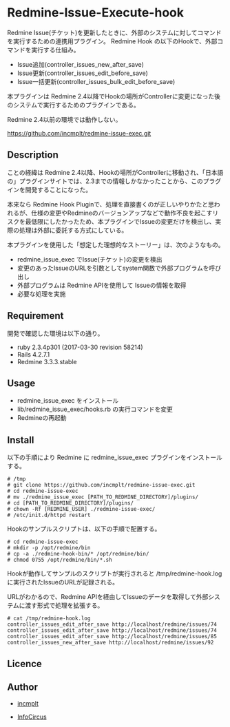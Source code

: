 Redmine-Issue-Execute-hook
====

Redmine Issue(チケット)を更新したときに、外部のシステムに対してコマンドを実行するための連携用プラグイン。
Redmine Hook の以下のHookで、外部コマンドを実行する仕組み。

* Issue追加(controller_issues_new_after_save)
* Issue更新(controller_issues_edit_before_save)
* Issue一括更新(controller_issues_bulk_edit_before_save)

本プラグインは Redmine 2.4以降でHookの場所がControllerに変更になった後のシステムで実行するためのプラグインである。

Redmine 2.4以前の環境では動作しない。

https://github.com/incmplt/redmine-issue-exec.git

## Description

ことの経緯は Redmine 2.4以降、Hookの場所がControllerに移動され、「日本語の」プラグインサイトでは、2.3までの情報しかなかったことから、このプラグインを開発することになった。

本来なら Redmine Hook Pluginで、処理を直接書くのが正しいやりかたと思われるが、仕様の変更やRedmineのバージョンアップなどで動作不良を起こすリスクを最低限にしたかったため、本プラグインでIssueの変更だけを検出し、実際の処理は外部に委託する方式にしている。

本プラグインを使用した「想定した理想的なストーリー」は、次のようなもの。

* redmine_issue_exec でIssue(チケット)の変更を検出
* 変更のあったIssueのURLを引数としてsystem関数で外部プログラムを呼び出し
* 外部プログラムは Redmine APIを使用して Issueの情報を取得
* 必要な処理を実施


## Requirement

開発で確認した環境は以下の通り。

* ruby 2.3.4p301 (2017-03-30 revision 58214)
* Rails 4.2.7.1
* Redmine 3.3.3.stable

## Usage

* redmine_issue_exec をインストール
* lib/redmine_issue_exec/hooks.rb の実行コマンドを変更
* Redmineの再起動


## Install

以下の手順により Redmine に redmine_issue_exec プラグインをインストールする。

```bash:install
# /tmp
# git clone https://github.com/incmplt/redmine-issue-exec.git
# cd redmine-issue-exec
# mv ./redmine_issue_exec [PATH_TO_REDMINE_DIRECTORY]/plugins/
# cd [PATH_TO_REDMINE_DIRECTORY]/plugins/
# chown -Rf [REDMINE_USER] ./redmine-issue-exec/
# /etc/init.d/httpd restart
```

Hookのサンプルスクリプトは、以下の手順で配置する。

```bash:sample
# cd redmine-issue-exec
# mkdir -p /opt/redmine/bin
# cp -a ./redmine-hook-bin/* /opt/redmine/bin/
# chmod 0755 /opt/redmine/bin/*.sh
```

Hookが動作してサンプルのスクリプトが実行されると /tmp/redmine-hook.log に実行されたIssueのURLが記録される。

URLがわかるので、Redmine APIを経由してIssueのデータを取得して外部システムに渡す形式で処理を拡張する。

```bash:log
# cat /tmp/redmine-hook.log
controller_issues_edit_after_save http://localhost/redmine/issues/74
controller_issues_edit_after_save http://localhost/redmine/issues/74
controller_issues_edit_after_save http://localhost/redmine/issues/85
controller_issues_new_after_save http://localhost/redmine/issues/92
```

## Licence

## Author

* [incmplt](https://github.com/incmplt)

* [InfoCircus](https://www.infocircus.jp/)

